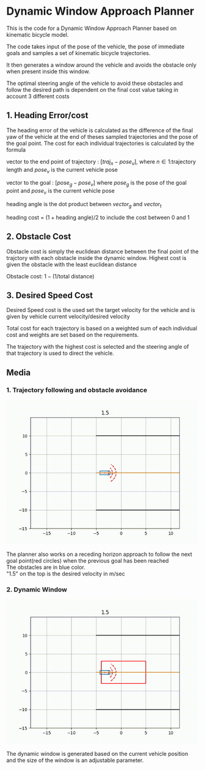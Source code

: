 # Dynamic Window Approach Planner

This is the code for a Dynamic Window Approach Planner based on kinematic bicycle model.

The code takes input of the pose of the vehicle, the pose of immediate goals and samples a set of kinematic bicycle trajectories.

It then generates a window around the vehicle and avoids the obstacle only when present inside this window.

The optimal steering angle of the vehicle to avoid these obstacles and follow the desired path is dependent on the final cost value taking in account 3 different costs

## 1. Heading Error/cost 
The heading error of the vehicle is calculated as the difference of the final yaw of the vehicle at the end of theses sampled trajectories and the pose of the goal point.
The cost for each individual trajectories is calculated by the formula 

vector to the end point of trajectory : $[traj_n - pose_v]$, where $n \in \text{1:trajectory length}$ and $pose_v$ is the current vehicle pose

vector to the goal  : $[pose_g - pose_v]$ where $pose_g$ is the pose of the goal point and $pose_v$ is the current vehicle pose

heading angle is the dot product between $vector_g$ and $vector_t$

heading cost = $(1+\text{heading angle})/2$ to include the cost between 0 and 1

## 2. Obstacle Cost
Obstacle cost is simply the euclidean distance between the final point of the trajctory with each obstacle inside the dynamic window.
Highest cost is given the obstacle with the least euclidean distance

Obstacle cost: $1-(1/\text{total distance})$

## 3. Desired Speed Cost
Desired Speed cost is the used set the target velocity for the vehicle and is given by $\text{vehicle current velocity}/ \text{desired velocity}$

Total cost for each trajectory is based on a weighted sum of each individual cost and weights are set based on the requirements.

The trajectory with the highest cost is selected and the steering angle of that trajectory is used to direct the vehicle.

## Media
### 1. Trajectory following and obstacle avoidance
![video](https://github.com/saksham18kukreja/DWA_Planner/blob/main/media/video.gif)

The planner also works on a receding horizon approach to follow the next goal point(red circles) when the previous goal has been reached<br>
The obstacles are in blue color.<br>
"1.5" on the top is the desired velocity in m/sec

### 2. Dynamic Window
![video](https://github.com/saksham18kukreja/DWA_Planner/blob/main/media/video_window.gif)

The dynamic window is generated based on the current vehicle position and the size of the window is an adjustable parameter.
